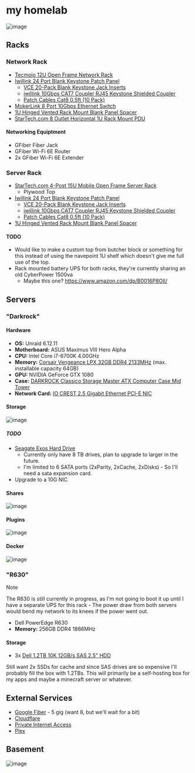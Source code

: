 # my homelab

![image](https://github.com/user-attachments/assets/af747711-ada1-4712-aad1-d739cdd5a760)

## Racks

### Network Rack

- [Tecmojo 12U Open Frame Network Rack](https://amzn.to/3y5hepV)
- [Iwillink 24 Port Blank Keystone Patch Panel](https://amzn.to/3WhhPg9)
  - [VCE 20-Pack Blank Keystone Jack Inserts](https://amzn.to/3yhkaj5)
  - [iwillink 10Gbps CAT7 Coupler RJ45 Keystone Shielded Coupler](https://amzn.to/46ocRTC)
  - [Patch Cables Cat8 0.5ft (10 Pack)](https://amzn.to/3WdKXVv)
- [MokerLink 8 Port 10Gbps Ethernet Switch](https://amzn.to/4cdCKqy)
- [1U Hinged Vented Rack Mount Blank Panel Spacer](https://amzn.to/4d1FhVH)
- [StarTech.com 8 Outlet Horizontal 1U Rack Mount PDU](https://amzn.to/4fhcJZQ)

#### Networking Equiptment

- GFiber Fiber Jack
- GFiber Wi-Fi 6E Router
- 2x GFiber Wi-Fi 6E Extender

### Server Rack

- [StarTech.com 4-Post 15U Mobile Open Frame Server Rack](https://amzn.to/4dfhAZY)
  - Plywood Top
- [Iwillink 24 Port Blank Keystone Patch Panel](https://amzn.to/3WhhPg9)
  - [VCE 20-Pack Blank Keystone Jack Inserts](https://amzn.to/3yhkaj5)
  - [iwillink 10Gbps CAT7 Coupler RJ45 Keystone Shielded Coupler](https://amzn.to/46ocRTC)
  - [Patch Cables Cat8 0.5ft (10 Pack)](https://amzn.to/3WdKXVv)
- [1U Hinged Vented Rack Mount Blank Panel Spacer](https://amzn.to/4d1FhVH)

#### TODO

- Would like to make a custom top from butcher block or something for this instead of using
  the navepoint 1U shelf which doesn't give me full use of the top.
- Rack mounted battery UPS for both racks, they're currently sharing an old CyberPower 1500va
  - Maybe this one? https://www.amazon.com/dp/B0016P8OII/

## Servers

### "Darkrock"

#### Hardware

- __OS:__ Unraid 6.12.11
- __Motherboard:__ ASUS Maximus VIII Hero Alpha
- __CPU:__ Intel Core i7-6700K 4.00GHz
- __Memory:__ [Corsair Vengeance LPX 32GB DDR4 2133MHz](https://www.amazon.com/dp/B0196QNBU4) (max. installable capacity 64GB)
- __GPU:__ NVIDIA GeForce GTX 1080
- __Case:__ [DARKROCK Classico Storage Master ATX Computer Case Mid Tower](https://amzn.to/4cQ9HdP)
- __Network Card:__ [IO CREST 2.5 Gigabit Ethernet PCI-E NIC](https://amzn.to/4bP6MAA)

#### Storage

![image](https://github.com/user-attachments/assets/b7906515-8e5e-47dc-a1f8-9a8e40791b9e)

##### TODO

- [Seagate Exos Hard Drive](https://amzn.to/3VXDoSW)
  - Currently only have 8 TB drives, plan to upgrade to larger in the future.
  - I'm limited to 6 SATA ports (2xParity, 2xCache, 2xDisks) - So I'll need a sata expansion card.
- Upgrade to a 10G NIC

#### Shares

![image](https://github.com/user-attachments/assets/b6e0e4cc-e1e7-497d-a6f1-ea62b66b3b92)

#### Plugins

![image](https://github.com/user-attachments/assets/22dd0e1b-fd3f-47a5-9151-d55cbaffda74)

#### Docker

![image](https://github.com/user-attachments/assets/2280816f-5a7c-4446-bcb2-ef01b1bc4592)

### "R630"

> [!NOTE]
> The R630 is still currently in progress, as I'm not going to boot it up until I have a separate
> UPS for this rack - The power draw from both servers would bend my network to its knees if the
> power went out.

- Dell PowerEdge R630
- __Memory:__ 256GB DDR4 1866MHz

#### Storage

- 3x [Dell 1.2TB 10K 12GB/s SAS 2.5" HDD](https://amzn.to/3WtA3v0)

Still want 2x SSDs for cache and since SAS drives are so expensive I'll probably fill the box with
1.2TBs. This will primarily be a self-hosting box for my apps and maybe a minecraft server or
whatever.

## External Services

- [Google Fiber](https://fiber.google.com) - 5 gig (want 8, but we'll wait for a bit)
- [Cloudflare](https://www.cloudflare.com/)
- [Private Internet Access](https://www.privateinternetaccess.com/)
- [Plex](https://www.plex.tv/)

## Basement

![image](https://github.com/user-attachments/assets/243164f1-f375-400a-ba96-d2f22d7170b5)
